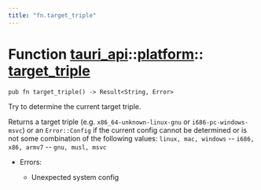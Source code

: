 ```yaml
---
title: "fn.target_triple"
---
```


# Function [tauri_api](/docs/api/rust/tauri_api/../index.html)::​[platform](/docs/api/rust/tauri_api/index.html)::​[target_triple](/docs/api/rust/tauri_api/)

    pub fn target_triple() -> Result<String, Error>

Try to determine the current target triple.

Returns a target triple (e.g. `x86_64-unknown-linux-gnu` or `i686-pc-windows-msvc`) or an `Error::Config` if the current config cannot be determined or is not some combination of the following values: `linux, mac, windows` -- `i686, x86, armv7` -- `gnu, musl, msvc`

-   Errors:

    -   Unexpected system config

      